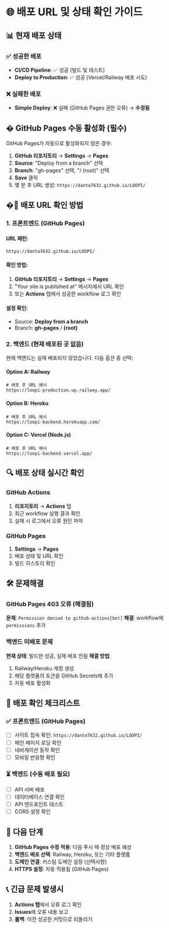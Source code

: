 # 🌐 배포 URL 및 상태 확인 가이드

## 📊 현재 배포 상태

### ✅ 성공한 배포
- **CI/CD Pipeline**: ✅ 성공 (빌드 및 테스트)
- **Deploy to Production**: ✅ 성공 (Vercel/Railway 배포 시도)

### ❌ 실패한 배포
- **Simple Deploy**: ❌ 실패 (GitHub Pages 권한 오류) → **수정됨**

## � GitHub Pages 수동 활성화 (필수)

GitHub Pages가 자동으로 활성화되지 않은 경우:

1. **GitHub 리포지토리** → **Settings** → **Pages**
2. **Source**: "Deploy from a branch" 선택
3. **Branch**: "gh-pages" 선택, "/ (root)" 선택
4. **Save** 클릭
5. 몇 분 후 URL 생성: `https://danto7632.github.io/LOOPI/`

## �🔗 배포 URL 확인 방법

### 1. 프론트엔드 (GitHub Pages)

#### URL 패턴:
```
https://danto7632.github.io/LOOPI/
```

#### 확인 방법:
1. **GitHub 리포지토리** → **Settings** → **Pages**
2. "Your site is published at" 메시지에서 URL 확인
3. 또는 **Actions** 탭에서 성공한 workflow 로그 확인

#### 설정 확인:
- Source: **Deploy from a branch**
- Branch: **gh-pages** / **(root)**

### 2. 백엔드 (현재 배포된 곳 없음)

현재 백엔드는 실제 배포되지 않았습니다. 다음 옵션 중 선택:

#### Option A: Railway
```
# 배포 후 URL 예시
https://loopi-production.up.railway.app/
```

#### Option B: Heroku
```
# 배포 후 URL 예시
https://loopi-backend.herokuapp.com/
```

#### Option C: Vercel (Node.js)
```
# 배포 후 URL 예시
https://loopi-backend.vercel.app/
```

## 🔍 배포 상태 실시간 확인

### GitHub Actions
1. **리포지토리** → **Actions** 탭
2. 최근 workflow 실행 결과 확인
3. 실패 시 로그에서 오류 원인 파악

### GitHub Pages
1. **Settings** → **Pages**
2. 배포 상태 및 URL 확인
3. 빌드 히스토리 확인

## 🛠️ 문제해결

### GitHub Pages 403 오류 (해결됨)
**문제**: `Permission denied to github-actions[bot]`
**해결**: workflow에 `permissions` 추가

### 백엔드 미배포 문제
**현재 상태**: 빌드만 성공, 실제 배포 안됨
**해결 방법**:
1. Railway/Heroku 계정 생성
2. 해당 플랫폼의 토큰을 GitHub Secrets에 추가
3. 자동 배포 활성화

## 📱 배포 확인 체크리스트

### ✅ 프론트엔드 (GitHub Pages)
- [ ] 사이트 접속 확인: `https://danto7632.github.io/LOOPI/`
- [ ] 메인 페이지 로딩 확인
- [ ] 네비게이션 동작 확인
- [ ] 모바일 반응형 확인

### ⏳ 백엔드 (수동 배포 필요)
- [ ] API 서버 배포
- [ ] 데이터베이스 연결 확인
- [ ] API 엔드포인트 테스트
- [ ] CORS 설정 확인

## 🚀 다음 단계

1. **GitHub Pages 수정 적용**: 다음 푸시 때 정상 배포 예상
2. **백엔드 배포 선택**: Railway, Heroku, 또는 기타 플랫폼
3. **도메인 연결**: 커스텀 도메인 설정 (선택사항)
4. **HTTPS 설정**: 자동 적용됨 (GitHub Pages)

## 📞 긴급 문제 발생시

1. **Actions 탭**에서 오류 로그 확인
2. **Issues**에 오류 내용 보고
3. **롤백**: 이전 성공한 커밋으로 되돌리기
